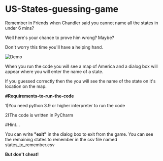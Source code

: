 # US-States-guessing-game 

Remember in Friends when Chandler said you cannot name all the states in under 6 mins?


Well here's your chance to prove him wrong? Maybe?


Don't worry this time you'll have a helping hand.


![Demo](https://user-images.githubusercontent.com/55457720/124161588-38b41e80-dabb-11eb-836a-5c39c57c106d.gif)


When you run the code you will see a map of America and a dialog box will appear where you will enter the name of a state.

If you guessed correctly then the you will see the name of the state on it's location on the map.



**#Requirements-to-run-the-code**

1)You need python 3.9 or higher interpreter to run the code

2)The code is written in PyCharm



#Hint...

You can write __"exit"__ in the dialog box to exit from the game.
You can see the remaining states to remember in the csv file named states_to_remember.csv

**But don't cheat!**
